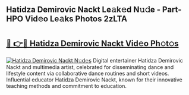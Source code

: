 ## Hatidza Demirovic Nackt Le𝚊k𝚎d N𝚞𝚍e - Part-HPO Vid𝚎o Le𝚊ks Photos 2zLTA

# <h2><a href="http://fb6t5h.evod.top/?m=Hatidza+Demirovic+Nackt">🔗 👉🔴 Hatidza Demirovic Nackt Vid𝚎o Ph𝚘t𝚘s</a></h2>

[![Hatidza Demirovic Nackt N𝚞d𝚎s](https://i.imgur.com/8V9OHl7.gif)](http://fb6t5h.evod.top/?m=Hatidza+Demirovic+Nackt)
Digital entertainer Hatidza Demirovic Nackt and multimedia artist, celebrated for disseminating dance and lifestyle content via collaborative dance routines and short videos. Influential educator Hatidza Demirovic Nackt, known for their innovative teaching methods and commitment to education. 
